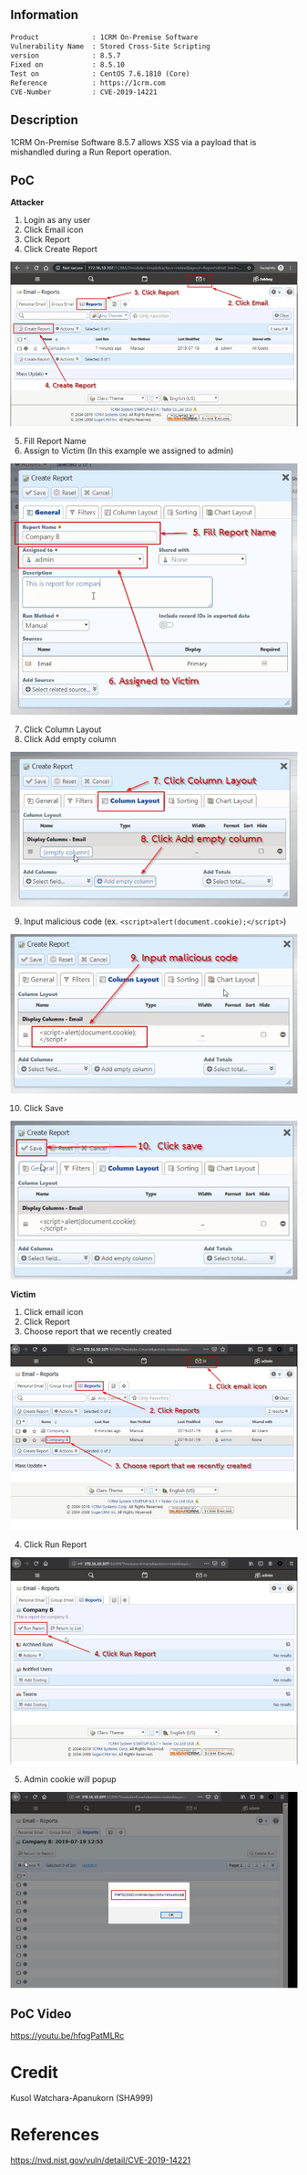 Information
---
```
Product             : 1CRM On-Premise Software
Vulnerability Name  : Stored Cross-Site Scripting
version             : 8.5.7
Fixed on            : 8.5.10
Test on             : CentOS 7.6.1810 (Core)
Reference           : https://1crm.com
CVE-Number          : CVE-2019-14221
```

Description
---
1CRM On-Premise Software 8.5.7 allows XSS via a payload that is mishandled during a Run Report operation.

PoC
---
**Attacker**
1. Login as any user
2. Click Email icon
3. Click Report
4. Click Create Report

![1](/resources/1.png)

5. Fill Report Name
6. Assign to Victim (In this example we assigned to admin)

![2](/resources/2.png)

7. Click Column Layout
8. Click Add empty column

![3](/resources/3.png)

9. Input malicious code (ex. ```<script>alert(document.cookie);</script>```)

![4](/resources/4.png)

10. Click Save

![5](/resources/5.png)

**Victim**
1. Click email icon
2. Click Report
3. Choose report that we recently created

![6](/resources/6.png)

4. Click Run Report

![7](/resources/7.png)

5. Admin cookie will popup

![8](/resources/8.png)

PoC Video
---
https://youtu.be/hfqgPatMLRc

# Credit
Kusol Watchara-Apanukorn (SHA999)

# References
https://nvd.nist.gov/vuln/detail/CVE-2019-14221
